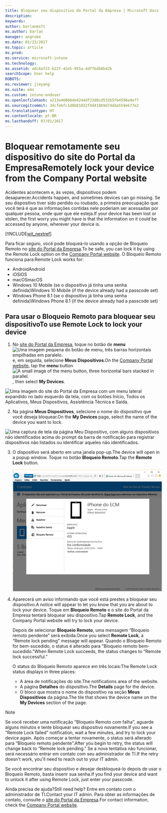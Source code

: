 ```yaml
---
title: Bloquear seu dispositivo do Portal da Empresa | Microsoft Docs
description: 
keywords: 
author: barlanmsft
ms.author: barlan
manager: angrobe
ms.date: 02/23/2017
ms.topic: article
ms.prod: 
ms.service: microsoft-intune
ms.technology: 
ms.assetid: adc6af23-b22f-42e5-955a-4dffbdb8b42b
searchScope: User help
ROBOTS: 
ms.reviewer: jieyang
ms.suite: ems
ms.custom: intune-enduser
ms.openlocfilehash: a213a46066de4244df23d0cd532b5fb4596ede77
ms.sourcegitcommit: 34cfebfc1d8b81032f4d41869d74dda559e677e2
ms.translationtype: HT
ms.contentlocale: pt-BR
ms.lasthandoff: 07/01/2017
---
```

# <span data-ttu-id="6d3ea-102">Bloquear remotamente seu dispositivo do site do Portal da Empresa</span><span class="sxs-lookup"><span data-stu-id="6d3ea-102">Remotely lock your device from the Company Portal website</span></span>
<a id="remotely-lock-your-device-from-the-company-portal-website" class="xliff"></a>

<span data-ttu-id="6d3ea-103">Acidentes acontecem e, às vezes, dispositivos podem desaparecer.</span><span class="sxs-lookup"><span data-stu-id="6d3ea-103">Accidents happen, and sometimes devices can go missing.</span></span> <span data-ttu-id="6d3ea-104">Se seu dispositivo tiver sido perdido ou roubado, a primeira preocupação que você terá é que as informações contidas nele poderiam ser acessadas por qualquer pessoa, onde quer que ele esteja.</span><span class="sxs-lookup"><span data-stu-id="6d3ea-104">If your device has been lost or stolen, the first worry you might have is that the information on it could be accessed by anyone, wherever your device is.</span></span>

[!INCLUDE[wit_nextref](includes/end-user-password-guidance.md)]

<span data-ttu-id="6d3ea-105">Para ficar seguro, você pode bloqueá-lo usando a opção de Bloqueio Remoto no [site do Portal da Empresa](http://portal.manage.microsoft.com).</span><span class="sxs-lookup"><span data-stu-id="6d3ea-105">To be safe, you can lock it by using the Remote Lock option on the [Company Portal website](http://portal.manage.microsoft.com).</span></span> <span data-ttu-id="6d3ea-106">O Bloqueio Remoto funciona para:</span><span class="sxs-lookup"><span data-stu-id="6d3ea-106">Remote Lock works for:</span></span>

* <span data-ttu-id="6d3ea-107">Android</span><span class="sxs-lookup"><span data-stu-id="6d3ea-107">Android</span></span>
* <span data-ttu-id="6d3ea-108">iOS</span><span class="sxs-lookup"><span data-stu-id="6d3ea-108">iOS</span></span>
* <span data-ttu-id="6d3ea-109">macOS</span><span class="sxs-lookup"><span data-stu-id="6d3ea-109">macOS</span></span>
* <span data-ttu-id="6d3ea-110">Windows 10 Mobile (se o dispositivo já tinha uma senha definida)</span><span class="sxs-lookup"><span data-stu-id="6d3ea-110">Windows 10 Mobile (if the device already had a passcode set)</span></span>
* <span data-ttu-id="6d3ea-111">Windows Phone 8.1 (se o dispositivo já tinha uma senha definida)</span><span class="sxs-lookup"><span data-stu-id="6d3ea-111">Windows Phone 8.1 (if the device already had a passcode set)</span></span>

## <span data-ttu-id="6d3ea-112">Para usar o Bloqueio Remoto para bloquear seu dispositivo</span><span class="sxs-lookup"><span data-stu-id="6d3ea-112">To use Remote Lock to lock your device</span></span>
<a id="to-use-remote-lock-to-lock-your-device" class="xliff"></a>

1.  <span data-ttu-id="6d3ea-113">No [site do Portal da Empresa](http://portal.manage.microsoft.com), toque no botão de __menu__ ![Uma imagem pequena do botão de menu, três barras horizontais empilhadas em paralelo.](/Intune/whats-new/media/CP_hamburger_menu.png) e, em seguida, selecione __Meus Dispositivos__.</span><span class="sxs-lookup"><span data-stu-id="6d3ea-113">On the [Company Portal website](http://portal.manage.microsoft.com), tap the __menu__ button ![A small image of the menu button, three horizontal bars stacked in parallel.](/Intune/whats-new/media/CP_hamburger_menu.png), then select __My Devices__.</span></span>

  ![Uma imagem do site do Portal da Empresa com um menu lateral expandido no lado esquerdo da tela, com os botões Início, Todos os Aplicativos, Meus Dispositivos, Assistência Técnica e Saída.](/media/iwp-expanded-sidebar.png)

2. <span data-ttu-id="6d3ea-115">Na página __Meus Dispositivos__, selecione o nome do dispositivo que você deseja bloquear.</span><span class="sxs-lookup"><span data-stu-id="6d3ea-115">On the __My Devices__ page, select the name of the device you want to lock.</span></span>

  ![Uma captura de tela da página Meu Dispositivo, com alguns dispositivos não identificados acima do prompt da barra de notificação para registrar dispositivos não listados ou identificar aqueles não identificados.](./media/macOS_enroll_002_tap_here_banner.png)

3.  <span data-ttu-id="6d3ea-117">O dispositivo será aberto em uma janela pop-up.</span><span class="sxs-lookup"><span data-stu-id="6d3ea-117">The device will open in a popup window.</span></span> <span data-ttu-id="6d3ea-118">Toque no botão **Bloqueio Remoto**.</span><span class="sxs-lookup"><span data-stu-id="6d3ea-118">Tap the **Remote Lock** button.</span></span>

    ![<span data-ttu-id="6d3ea-119">Todas as opções para um dispositivo selecionado no site do Portal da Empresa, incluindo Renomear, Remover, Redefinir Dispositivo, Redefinir Senha e Bloqueio Remoto.</span><span class="sxs-lookup"><span data-stu-id="6d3ea-119">All options for a selected device on the Company Portal website, including Rename, Remove, Reset Device, Reset Passcode, and Remote Lock.</span></span> ](./media/iwp-screen-with-all-options.png)

4.  <span data-ttu-id="6d3ea-120">Aparecerá um aviso informando que você está prestes a bloquear seu dispositivo.</span><span class="sxs-lookup"><span data-stu-id="6d3ea-120">A notice will appear to let you know that you are about to lock your device.</span></span> <span data-ttu-id="6d3ea-121">Toque em **Bloqueio Remoto** e o site do Portal da Empresa tentará bloquear seu dispositivo.</span><span class="sxs-lookup"><span data-stu-id="6d3ea-121">Tap **Remote Lock**, and the Company Portal website will try to lock your device.</span></span>

    <span data-ttu-id="6d3ea-122">Depois de selecionar **Bloqueio Remoto**, uma mensagem “Bloqueio remoto pendente” será exibida.</span><span class="sxs-lookup"><span data-stu-id="6d3ea-122">Once you select **Remote Lock**, a “Remote lock pending” message will appear.</span></span>  <span data-ttu-id="6d3ea-123">Quando o Bloqueio Remoto for bem-sucedido, o status é alterado para "Bloqueio remoto bem-sucedido."</span><span class="sxs-lookup"><span data-stu-id="6d3ea-123">When Remote Lock succeeds, the status changes to “Remote lock successful.”</span></span>

    <span data-ttu-id="6d3ea-124">O status do Bloqueio Remoto aparece em três locais:</span><span class="sxs-lookup"><span data-stu-id="6d3ea-124">The Remote Lock status displays in three places:</span></span>

    * <span data-ttu-id="6d3ea-125">A área de notificações do site.</span><span class="sxs-lookup"><span data-stu-id="6d3ea-125">The notifications area of the website.</span></span>
    * <span data-ttu-id="6d3ea-126">A página **Detalhes** do dispositivo.</span><span class="sxs-lookup"><span data-stu-id="6d3ea-126">The **Details** page for the device.</span></span>
    * <span data-ttu-id="6d3ea-127">O bloco que mostra o nome do dispositivo na seção **Meus Dispositivos** da página.</span><span class="sxs-lookup"><span data-stu-id="6d3ea-127">The tile that shows the device name on the **My Devices** section of the page.</span></span>

> [!Note]
> <span data-ttu-id="6d3ea-128">Se você receber uma notificação "Bloqueio Remoto com falha", aguarde alguns minutos e tente bloquear seu dispositivo novamente.</span><span class="sxs-lookup"><span data-stu-id="6d3ea-128">If you see a “Remote Lock failed” notification, wait a few minutes, and try to lock your device again.</span></span> <span data-ttu-id="6d3ea-129">Após começar a tentar novamente, o status será alterado para “Bloqueio remoto pendente”.</span><span class="sxs-lookup"><span data-stu-id="6d3ea-129">After you begin to retry, the status will change back to “Remote lock pending.”</span></span> <span data-ttu-id="6d3ea-130">Se a nova tentativa não funcionar, será necessário entrar em contato com seu administrador de TI.</span><span class="sxs-lookup"><span data-stu-id="6d3ea-130">If the retry doesn't work, you'll need to reach out to your IT admin.</span></span>

<span data-ttu-id="6d3ea-131">Se você encontrar seu dispositivo e desejar desbloqueá-lo depois de usar o Bloqueio Remoto, basta inserir sua senha.</span><span class="sxs-lookup"><span data-stu-id="6d3ea-131">If you find your device and want to unlock it after using Remote Lock, just enter your passcode.</span></span>

<span data-ttu-id="6d3ea-132">Ainda precisa de ajuda?</span><span class="sxs-lookup"><span data-stu-id="6d3ea-132">Still need help?</span></span> <span data-ttu-id="6d3ea-133">Entre em contato com o administrador de TI.</span><span class="sxs-lookup"><span data-stu-id="6d3ea-133">Contact your IT admin.</span></span> <span data-ttu-id="6d3ea-134">Para obter as informações de contato, consulte o [site do Portal da Empresa](http://portal.manage.microsoft.com).</span><span class="sxs-lookup"><span data-stu-id="6d3ea-134">For contact information, check the [Company Portal website](http://portal.manage.microsoft.com).</span></span>
